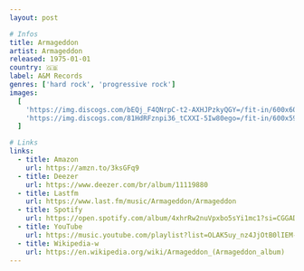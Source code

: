```yaml
---
layout: post

# Infos
title: Armageddon
artist: Armageddon
released: 1975-01-01
country: 🇬🇧
label: A&M Records
genres: ['hard rock', 'progressive rock']
images:
  [
    'https://img.discogs.com/bEQj_F4QNrpC-t2-AXHJPzkyQGY=/fit-in/600x601/filters:strip_icc():format(jpeg):mode_rgb():quality(90)/discogs-images/R-2971463-1495383912-1206.jpeg.jpg',
    'https://img.discogs.com/81HdRFznpi36_tCXXI-5Iw80ego=/fit-in/600x596/filters:strip_icc():format(jpeg):mode_rgb():quality(90)/discogs-images/R-2971463-1495383913-8753.jpeg.jpg',
  ]

# Links
links:
  - title: Amazon
    url: https://amzn.to/3ksGFq9
  - title: Deezer
    url: https://www.deezer.com/br/album/11119880
  - title: Lastfm
    url: https://www.last.fm/music/Armageddon/Armageddon
  - title: Spotify
    url: https://open.spotify.com/album/4xhrRw2nuVpxbo5sYi1mc1?si=CGGADf_1RQO1Vrri8TKfog
  - title: YouTube
    url: https://music.youtube.com/playlist?list=OLAK5uy_nz4JjOtB0lIEM--bmbfu-YtE0A9lmwol8
  - title: Wikipedia-w
    url: https://en.wikipedia.org/wiki/Armageddon_(Armageddon_album)
---
```

